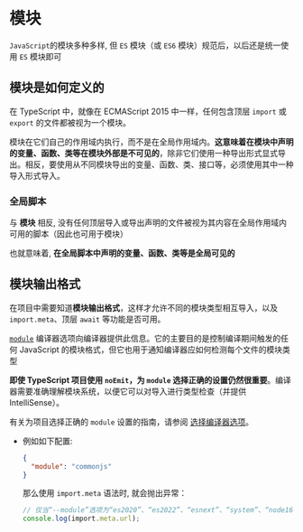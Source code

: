 # 模块

`JavaScript`的模块多种多样, 但 `ES` 模块（或 `ES6` 模块）规范后，以后还是统一使用 `ES` 模块即可

## 模块是如何定义的

在 TypeScript 中，就像在 ECMAScript 2015 中一样，任何包含顶层 `import` 或 `export` 的文件都被视为一个模块。

模块在它们自己的作用域内执行，而不是在全局作用域内。**这意味着在模块中声明的变量、函数、类等在模块外部是不可见的**，除非它们使用一种导出形式显式导出。相反，要使用从不同模块导出的变量、函数、类、接口等，必须使用其中一种导入形式导入。

### 全局脚本

与 **模块** 相反, 没有任何顶层导入或导出声明的文件被视为其内容在全局作用域内可用的脚本（因此也可用于模块）

也就意味着, **在全局脚本中声明的变量、函数、类等是全局可见的**

## 模块输出格式

在项目中需要知道**模块输出格式**，这样才允许不同的模块类型相互导入，以及 `import.meta`、顶层 `await` 等功能是否可用。

[`module`](https://ts.nodejs.cn/tsconfig/#module) 编译器选项向编译器提供此信息。它的主要目的是控制编译期间触发的任何 JavaScript 的模块格式，但它也用于通知编译器应如何检测每个文件的模块类型

**即使 TypeScript 项目使用 `noEmit`，为 `module` 选择正确的设置仍然很重要**。编译器需要准确理解模块系统，以便它可以对导入进行类型检查（并提供 IntelliSense）。

有关为项目选择正确的 `module` 设置的指南，请参阅 [选择编译器选项](https://ts.nodejs.cn/docs/handbook/modules/guides/choosing-compiler-options.html)。

* 例如如下配置:

  ```json
  {
    "module": "commonjs"
  }
  ```

  那么使用 `import.meta` 语法时, 就会抛出异常：

  ```typescript
  // 仅当“--module”选项为“es2020”、“es2022”、“esnext”、“system”、“node16”、“node18”或“nodenext”时，才允许使用“import.meta”元属性。
  console.log(import.meta.url);
  ```

  















